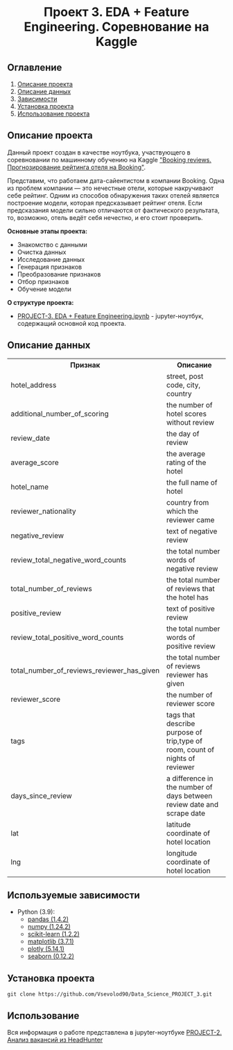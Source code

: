 
# <center> Проект 3. EDA + Feature Engineering. Соревнование на Kaggle </center>
## Оглавление
1. [Описание проекта](#Описание-проекта)
2. [Описание данных](#Описание-данных)
3. [Зависимости](#Используемые-зависимости)
4. [Установка проекта](#Установка-проекта)
5. [Использование проекта](#Использование)

## Описание проекта

Данный проект создан в качестве ноутбука, участвующего в соревновании по машинному обучению на Kaggle ["Booking reviews. Прогнозирование рейтинга отеля на Booking"](https://www.kaggle.com/competitions/sf-booking).

Представим, что работаем дата-сайентистом в компании Booking. Одна из проблем компании — это нечестные отели, которые накручивают себе рейтинг. Одним из способов обнаружения таких отелей является построение модели, которая предсказывает рейтинг отеля. Если предсказания модели сильно отличаются от фактического результата, то, возможно, отель ведёт себя нечестно, и его стоит проверить.

**Основные этапы проекта:**
* Знакомство с данными
* Очистка данных
* Исследование данных
* Генерация признаков
* Преобразование признаков
* Отбор признаков
* Обучение модели

**О структуре проекта:**

* [PROJECT-3. EDA + Feature Engineering.ipynb](./PROJECT-3.%20EDA%20%2B%20Feature%20Engineering.ipynb) - jupyter-ноутбук, содержащий основной код проекта.

## Описание данных

<table >
   <tr>
    <th>Признак</th>
    <th>Описание</th>
  </tr>
  
   <tr>
    <td>hotel_address</td>
    <td>street, post code, city, country </td>
  </tr>
    
   <tr>
    <td>additional_number_of_scoring</td>
    <td>the number of hotel scores without review </td>
  </tr> 
    
  <tr>
    <td>review_date</td>
    <td>the day of review </td>
  </tr>
    
  <tr>
    <td>average_score</td>
    <td>the average rating of the hotel </td>
  </tr>
    
   <tr>
    <td>hotel_name</td>
    <td>the full name of hotel </td>
  </tr>
    
   <tr>
    <td>reviewer_nationality</td>
    <td>country from which the reviewer came </td>
  </tr>
    
   <tr>
    <td>negative_review </td>
    <td>text of negative review </td>
  </tr> 
   
   <tr>
    <td>review_total_negative_word_counts </td>
    <td>the total number words of negative review </td>
  </tr>  
    
   <tr>
    <td>total_number_of_reviews </td>
    <td>the total number of reviews that the hotel has </td>
  </tr>  
    
   <tr>
    <td>positive_review</td>
    <td>text of positive review </td>
  </tr> 
    
   <tr>
    <td>review_total_positive_word_counts</td>
    <td>the total number words of positive review </td>
  </tr> 
    
  <tr>
    <td>total_number_of_reviews_reviewer_has_given</td>
    <td>the total number of reviews reviewer has given </td>
  </tr> 
    
   <tr>
    <td>reviewer_score</td>
    <td>the number of reviewer score </td>
  </tr> 
    
   <tr>
    <td>tags</td>
    <td>tags that describe purpose of trip,type of room, count of nights of reviewer </td>
  </tr> 
    
   <tr>
    <td>days_since_review</td>
    <td>a difference in the number of days between review date and scrape date</td>
  </tr> 
    
   <tr>
    <td>lat</td>
    <td>latitude coordinate of hotel location </td>
  </tr> 
    
   <tr>
    <td>lng</td>
    <td>longitude coordinate of hotel location </td>
  </tr> 
    
</table> </center>

## Используемые зависимости
* Python (3.9):
    * [pandas (1.4.2)](https://pandas.pydata.org)
    * [numpy (1.24.2)](https://numpy.org)
    * [scikit-learn (1.2.2)](https://scikit-learn.org)
    * [matplotlib (3.7.1)](https://matplotlib.org)
    * [plotly (5.14.1)](https://plotly.com/python/)
    * [seaborn (0.12.2)](https://seaborn.pydata.org)

## Установка проекта

```
git clone https://github.com/Vsevolod90/Data_Science_PROJECT_3.git
```

## Использование
Вся информация о работе представлена в jupyter-ноутбуке [PROJECT-2. Анализ вакансий из HeadHunter](./PROJECT-2.%20Анализ%20вакансий%20из%20HeadHunter.ipynb)
